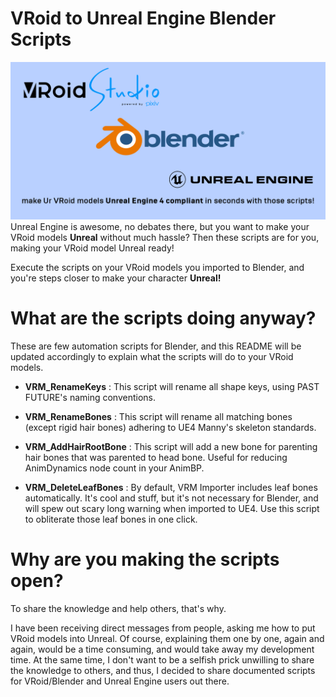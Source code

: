 # VRoid to Unreal Engine Blender Scripts
![alt text](ReadmeResources/repologo.png)
 Unreal Engine is awesome, no debates there, but you want to make your VRoid models **Unreal** without much hassle?
 Then these scripts are for you, making your VRoid model Unreal ready!

 Execute the scripts on your VRoid models you imported to Blender, and you're steps closer to make your character **Unreal!**

# What are the scripts doing anyway?
 These are few automation scripts for Blender, and this README will be updated accordingly to explain what the scripts will do to your VRoid models.

 * **VRM_RenameKeys** : This script will rename all shape keys, using PAST FUTURE's naming conventions.

 * **VRM_RenameBones** : This script will rename all matching bones (except rigid hair bones) adhering to UE4 Manny's skeleton standards.

 * **VRM_AddHairRootBone** : This script will add a new bone for parenting hair bones that was parented to head bone.
   Useful for reducing AnimDynamics node count in your AnimBP.

 * **VRM_DeleteLeafBones** : By default, VRM Importer includes leaf bones automatically.
   It's cool and stuff, but it's not necessary for Blender, and will spew out scary long warning when imported to UE4.
   Use this script to obliterate those leaf bones in one click.

# Why are you making the scripts open?
 To share the knowledge and help others, that's why.

 I have been receiving direct messages from people, asking me how to put VRoid models into Unreal. Of course, explaining them
 one by one, again and again, would be a time consuming, and would take away my development time. At the same time, I don't
 want to be a selfish prick unwilling to share the knowledge to others, and thus, I decided to share documented scripts for
 VRoid/Blender and Unreal Engine users out there.
